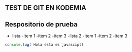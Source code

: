 TEST DE GIT EN KODEMIA
---
## Respositorio de prueba

- lista
  -item 1
  -item 2
  -item 3
-lista 2
 -item 1
 -item 2
 -item 3
 ```javascript
 console.log( Hola esta es javascipt)
 ```  